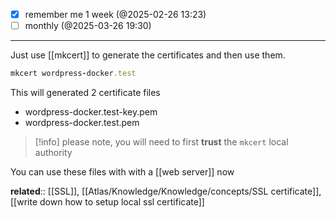 
- [x] remember me 1 week (@2025-02-26 13:23)
- [ ] monthly (@2025-03-26 19:30)
___

Just use [[mkcert]] to generate the certificates and then use them.

```rb
mkcert wordpress-docker.test
```

This will generated 2 certificate files
- wordpress-docker.test-key.pem
- wordpress-docker.test.pem


> [!info] please note,
> you will need to first **trust** the `mkcert` local authority

You can use these files with with a [[web server]] now

**related**:: [[SSL]], [[Atlas/Knowledge/Knowledge/concepts/SSL certificate]], [[write down how to setup local ssl certificate]]